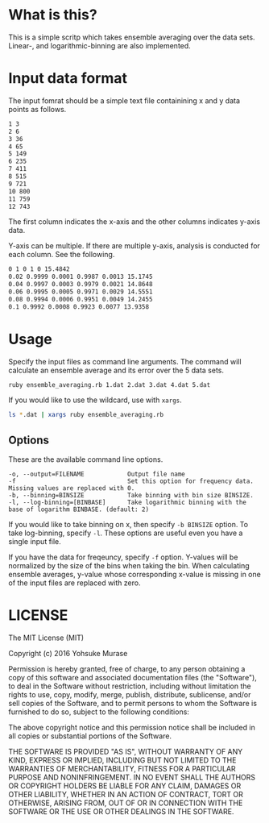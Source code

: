# What is this?

This is a simple scritp which takes ensemble averaging over the data sets.
Linear-, and logarithmic-binning are also implemented.

# Input data format

The input fomrat should be a simple text file containining x and y data points as follows.

```txt
1 3
2 6
3 36
4 65
5 149
6 235
7 411
8 515
9 721
10 800
11 759
12 743
```

The first column indicates the x-axis and the other columns indicates y-axis data.

Y-axis can be multiple. If there are multiple y-axis, analysis is conducted for each column. See the following.

```txt
0 1 0 1 0 15.4842
0.02 0.9999 0.0001 0.9987 0.0013 15.1745
0.04 0.9997 0.0003 0.9979 0.0021 14.8648
0.06 0.9995 0.0005 0.9971 0.0029 14.5551
0.08 0.9994 0.0006 0.9951 0.0049 14.2455
0.1 0.9992 0.0008 0.9923 0.0077 13.9358
```

# Usage

Specify the input files as command line arguments.
The command will calculate an ensemble average and its error over the 5 data sets.


```sh
ruby ensemble_averaging.rb 1.dat 2.dat 3.dat 4.dat 5.dat
```

If you would like to use the wildcard, use with `xargs`.

```sh
ls *.dat | xargs ruby ensemble_averaging.rb
```

## Options

These are the available command line options.

```
-o, --output=FILENAME            Output file name
-f                               Set this option for frequency data. Missing values are replaced with 0.
-b, --binning=BINSIZE            Take binning with bin size BINSIZE.
-l, --log-binning=[BINBASE]      Take logarithmic binning with the base of logarithm BINBASE. (default: 2)
```

If you would like to take binning on x, then specify `-b BINSIZE` option. To take log-binning, specify `-l`.
These options are useful even you have a single input file.

If you have the data for freqeuncy, specify `-f` option.
Y-values will be normalized by the size of the bins when taking the bin. 
When calculating ensemble averages, y-value whose corresponding x-value is missing in one of the input files are replaced with zero.

# LICENSE

The MIT License (MIT)

Copyright (c) 2016 Yohsuke Murase

Permission is hereby granted, free of charge, to any person obtaining a copy of this software and associated documentation files (the "Software"), to deal in the Software without restriction, including without limitation the rights to use, copy, modify, merge, publish, distribute, sublicense, and/or sell copies of the Software, and to permit persons to whom the Software is furnished to do so, subject to the following conditions:

The above copyright notice and this permission notice shall be included in all copies or substantial portions of the Software.

THE SOFTWARE IS PROVIDED "AS IS", WITHOUT WARRANTY OF ANY KIND, EXPRESS OR IMPLIED, INCLUDING BUT NOT LIMITED TO THE WARRANTIES OF MERCHANTABILITY, FITNESS FOR A PARTICULAR PURPOSE AND NONINFRINGEMENT. IN NO EVENT SHALL THE AUTHORS OR COPYRIGHT HOLDERS BE LIABLE FOR ANY CLAIM, DAMAGES OR OTHER LIABILITY, WHETHER IN AN ACTION OF CONTRACT, TORT OR OTHERWISE, ARISING FROM, OUT OF OR IN CONNECTION WITH THE SOFTWARE OR THE USE OR OTHER DEALINGS IN THE SOFTWARE.
